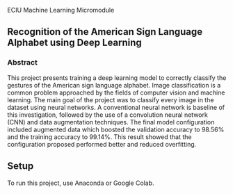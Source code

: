 ECIU Machine Learning Micromodule

## Recognition of the American Sign Language Alphabet using Deep Learning


### Abstract
This  project presents training a deep learning model to correctly classify the gestures of the American sign language alphabet. Image classification is a common problem approached by the fields of computer vision and machine learning. The main goal of the project was to classify every image in the dataset using neural networks. A conventional neural network is baseline of this investigation, followed by the use of a convolution neural network (CNN) and data augmentation techniques. The final model configuration included augmented data which boosted the validation accuracy to 98.56% and the training accuracy to 99.14%. This result showed that the configuration proposed performed better and reduced overfitting.


## Setup
To run this project, use Anaconda or Google Colab.

